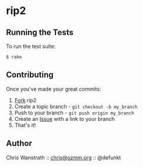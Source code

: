 rip2
====

Running the Tests
-----------------

To run the test suite:

    $ rake

Contributing
------------

Once you've made your great commits:

1. [Fork][0] rip2
2. Create a topic branch - `git checkout -b my_branch`
3. Push to your branch - `git push origin my_branch`
4. Create an [Issue][1] with a link to your branch
5. That's it!

Author
------

Chris Wanstrath :: chris@ozmm.org :: @defunkt

[0]: http://help.github.com/forking/
[1]: http://github.com/defunkt/rip2/issues
